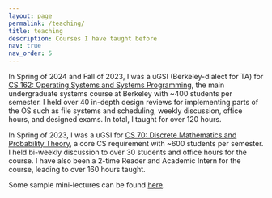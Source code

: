 ```yaml
---
layout: page
permalink: /teaching/
title: teaching
description: Courses I have taught before
nav: true
nav_order: 5
---
```


In Spring of 2024 and Fall of 2023, I was a uGSI (Berkeley-dialect for TA) for [CS 162: Operating Systems and Systems Programming](https://cs162.org/), the main undergraduate systems course at Berkeley with ~400 students per semester. I held over 40 in-depth design reviews for implementing parts of the OS such as file systems and scheduling, weekly discussion, office hours, and designed exams. In total, I taught for over 120 hours.

In Spring of 2023, I was a uGSI for [CS 70: Discrete Mathematics and Probability Theory](https://www.eecs70.org/), a core CS requirement with ~600 students per semester. I held bi-weekly discussion to over 30 students and office hours for the course. I have also been a 2-time Reader and Academic Intern for the course, leading to over 160 hours taught.

Some sample mini-lectures can be found [here](https://drive.google.com/drive/folders/1rammnz6rpDes94JXGDCBpnoSIOT7GKvU?usp=sharing).

